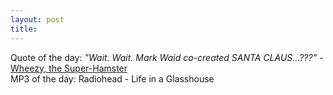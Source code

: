 ```yaml
---
layout: post
title: 
---
```


Quote of the day: <i>"Wait. Wait. Mark Waid co-created SANTA CLAUS...???"</i> - <a href="http://dcboards.warnerbros.com/files/Forum14/HTML/007390.html">Wheezy, the Super-Hamster</a><br>
MP3 of the day: Radiohead - Life in a Glasshouse
